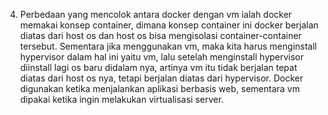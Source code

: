 4. Perbedaan yang mencolok antara docker dengan vm ialah docker memakai konsep container, dimana konsep container ini docker berjalan diatas dari host os dan host os bisa mengisolasi container-container tersebut. Sementara jika menggunakan vm, maka kita harus menginstall hypervisor dalam hal ini yaitu vm, lalu setelah menginstall hypervisor diinstall lagi os baru didalam nya, artinya vm itu tidak berjalan tepat diatas dari host os nya, tetapi berjalan diatas dari hypervisor.
   Docker digunakan ketika menjalankan aplikasi berbasis web, sementara vm dipakai ketika ingin melakukan virtualisasi server. 